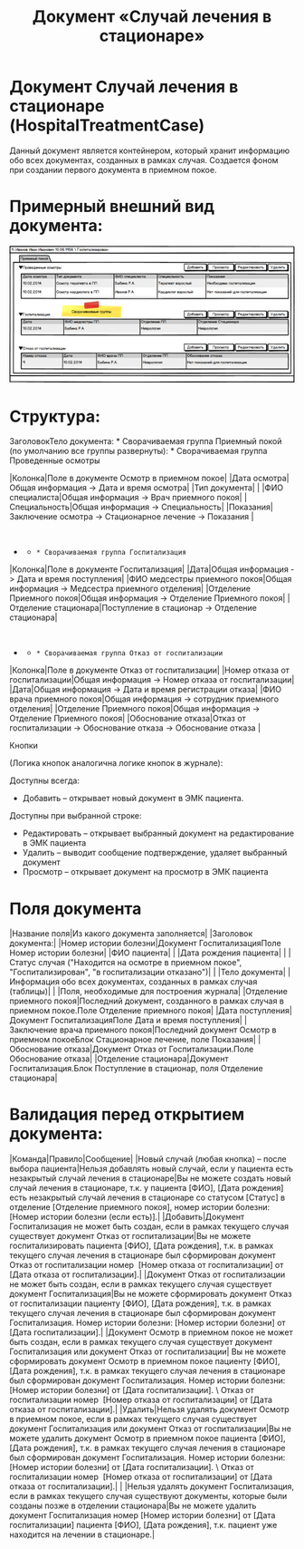 ﻿---
layout: default
title: Документ «Случай лечения в стационаре»
position: 0
categories: 
tags: 
---

# Документ Случай лечения в стационаре (HospitalTreatmentCase)

Данный документ является контейнером, который хранит информацию обо всех документах, созданных в рамках случая. Создается фоном при создании первого документа в приемном покое.

# Примерный внешний вид документа:

![](image2014-9-22-18457.png)

# Структура:

ЗаголовокТело документа:  * Сворачиваемая группа Приемный покой (по умолчанию все группы развернуты):    * Сворачиваемая группа Проведенные осмотры



|Колонка|Поле в документе Осмотр в приемном покое|
|Дата осмотра|Общая информация -> Дата и время осмотра|
|Тип документа| |
|ФИО специалиста|Общая информация -> Врач приемного покоя|
|Специальность|Общая информация -> Специальность|
|Показания|Заключение осмотра -> Стационарное лечение -> Показания |

 

*   *     * Сворачиваемая группа Госпитализация





|Колонка|Поле в документе Госпитализация|
|Дата|Общая информация -> Дата и время поступления|
|ФИО медсестры приемного покоя|Общая информация -> Медсестра приемного отделения|
|Отделение Приемного покоя|Общая информация -> Отделение Приемного покоя|
|Отделение стационара|Поступление в стационар -> Отделение стационара|

 

*   *     * Сворачиваемая группа Отказ от госпитализации





|Колонка|Поле в документе Отказ от госпитализации|
|Номер отказа от госпитализации|Общая информация -> Номер отказа от госпитализации|
|Дата|Общая информация -> Дата и время регистрации отказа|
|ФИО врача приемного покоя|Общая информация -> сотрудник приемного отделения|
|Отделение Приемного покоя|Общая информация -> Отделение Приемного покоя|
|Обоснование отказа|Отказ от госпитализации -> Обоснование отказа -> Обоснование отказа |

Кнопки

(Логика кнопок аналогична логике кнопок в журнале):

Доступны всегда:

* Добавить – открывает новый документ в ЭМК пациента.

Доступны при выбранной строке:

* Редактировать – открывает выбранный документ на редактирование в ЭМК пациента
* Удалить – выводит сообщение подтверждение, удаляет выбранный документ
* Просмотр – открывает документ на просмотр в ЭМК пациента

# Поля документа

|Название поля|Из какого документа заполняется|
|Заголовок документа:|
|Номер истории болезни|Документ ГоспитализацияПоле Номер истории болезни|
|ФИО пациента| |
|Дата рождения пациента| |
|Статус случая ("Находится на осмотре в приемном покое", "Госпитализирован", "в госпитализации отказано")| |
|Тело документа|
|Информация обо всех документах, созданных в рамках случая (таблицы)| |
|Поля, необходимые для построения журнала|
|Отделение приемного покоя|Последний документ, созданного в рамках случая в приемном покое.Поле Отделение приемного покоя|
|Дата поступления|Документ ГоспитализацияПоле Дата и время поступления|
|Заключение врача приемного покоя|Последний документ Осмотр в приемном покоеБлок Стационарное лечение, поле Показания|
|Обоснование отказа|Документ Отказ от Госпитализации.Поле Обоснование отказа|
|Отделение стационара|Документ Госпитализация.Блок Поступление в стационар, поля Отделение стационара|

# Валидация перед открытием документа:

|Команда|Правило|Сообщение|
|Новый случай (любая кнопка) – после выбора пациента|Нельзя добавлять новый случай, если у пациента есть незакрытый случай лечения в стационаре|Вы не можете создать новый случай лечения в стационаре, т.к. у пациента [ФИО], [Дата рождения] есть незакрытый случай лечения в стационаре со статусом [Статус] в отделение [Отделение приемного покоя], номер истории болезни: [Номер истории болезни (если есть)].|
|Добавить|Документ Госпитализация не может быть создан, если в рамках текущего случая существует документ Отказ от госпитализации|Вы не можете госпитализировать пациента [ФИО], [Дата рождения], т.к. в рамках текущего случая лечения в стационаре был сформирован документ Отказ от госпитализации номер  [Номер отказа от госпитализации] от [Дата отказа от госпитализации].|
|Документ Отказ от госпитализации не может быть создан, если в рамках текущего случая существует документ Госпитализация|Вы не можете сформировать документ Отказ от госпитализации пациенту [ФИО], [Дата рождения], т.к. в рамках текущего случая лечения в стационаре был сформирован документ Госпитализация. Номер истории болезни: [Номер истории болезни] от [Дата госпитализации].|
|Документ Осмотр в приемном покое не может быть создан, если в рамках текущего случая существует документ Госпитализация или документ Отказ от госпитализации| Вы не можете сформировать документ Осмотр в приемном покое пациенту [ФИО], [Дата рождения], т.к. в рамках текущего случая лечения в стационаре был сформирован документ Госпитализация. Номер истории болезни: [Номер истории болезни] от [Дата госпитализации]. \ Отказ от госпитализации номер  [Номер отказа от госпитализации] от [Дата отказа от госпитализации].|
|Удалить|Нельзя удалять документ Осмотр в приемном покое, если в рамках текущего случая существует документ Госпитализация или документ Отказ от госпитализации|Вы не можете удалить документ Осмотр в приемном покое пациента [ФИО], [Дата рождения], т.к. в рамках текущего случая лечения в стационаре был сформирован документ Госпитализация. Номер истории болезни: [Номер истории болезни] от [Дата госпитализации]. \ Отказ от госпитализации номер  [Номер отказа от госпитализации] от [Дата отказа от госпитализации].|
| |Нельзя удалять документ Госпитализация, если в рамках текущего случая существуют документы, которые были созданы позже в отделении стационара|Вы не можете удалить документ Госпитализация номер [Номер истории болезни] от [Дата госпитализации] пациента [ФИО], [Дата рождения], т.к. пациент уже находится на лечении в стационаре.|

